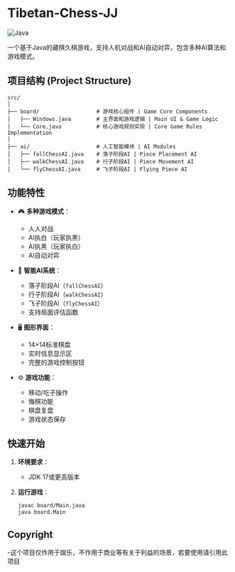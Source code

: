# Tibetan-Chess-JJ

![Java](https://img.shields.io/badge/Java-17-blue) 

一个基于Java的藏棋久棋游戏，支持人机对战和AI自动对弈，包含多种AI算法和游戏模式。

## 项目结构 (Project Structure)

```text
src/
│
├── board/                  # 游戏核心组件 | Game Core Components
│   ├── Windows.java        # 主界面和游戏逻辑 | Main UI & Game Logic
│   └── Core.java           # 核心游戏规则实现 | Core Game Rules Implementation
│
├── ai/                     # 人工智能模块 | AI Modules
│   ├── fallChessAI.java    # 落子阶段AI | Piece Placement AI
│   ├── walkChessAI.java    # 行子阶段AI | Piece Movement AI
│   └── flyChessAI.java     # 飞子阶段AI | Flying Piece AI
```

## 功能特性

- 🎮 **多种游戏模式**：
  - 人人对战
  - AI执白（玩家执黑）
  - AI执黑（玩家执白）
  - AI自动对弈

- 🤖 **智能AI系统**：
  - 落子阶段AI（`fallChessAI`）
  - 行子阶段AI（`walkChessAI`）
  - 飞子阶段AI（`flyChessAI`）
  - 支持局面评估函数

- 🖥️ **图形界面**：
  - 14×14标准棋盘
  - 实时信息显示区
  - 完整的游戏控制按钮

- ⚙️ **游戏功能**：
  - 移动/吃子操作
  - 悔棋功能
  - 棋盘复盘
  - 游戏状态保存

## 快速开始

1. **环境要求**：
   - JDK 17或更高版本

2. **运行游戏**：
   ```bash
   javac board/Main.java
   java board.Main

## Copyright
-这个项目仅作用于娱乐，不作用于商业等有关于利益的场景，若要使用请引用此项目
